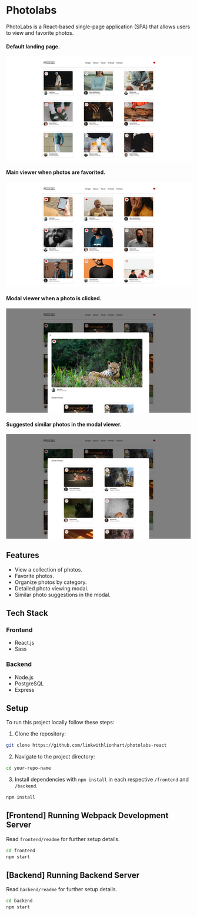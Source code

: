 # Photolabs
PhotoLabs is a React-based single-page application (SPA) that allows users to view and favorite photos.

#### Default landing page.
![landing-page](docs/landing-page.png)

#### Main viewer when photos are favorited.
![fav-photos](docs/fav-photos.png)

#### Modal viewer when a photo is clicked.
![open-modal](docs/open-modal.png)

#### Suggested similar photos in the modal viewer.
![similar-photos](docs/similar-photos.png)

## Features
- View a collection of photos.
- Favorite photos.
- Organize photos by category.
- Detailed photo viewing modal.
- Similar photo suggestions in the modal.

## Tech Stack
### Frontend
- React.js
- Sass

### Backend
- Node.js
- PostgreSQL
- Express

## Setup
To run this project locally follow these steps:

1. Clone the repository:
```sh
git clone https://github.com/linkwithlionhart/photolabs-react
```

2. Navigate to the project directory:
```sh
cd your-repo-name
```

3. Install dependencies with `npm install` in each respective `/frontend` and `/backend`.
```sh
npm install
```

## [Frontend] Running Webpack Development Server
Read `frontend/readme` for further setup details.
```sh
cd frontend
npm start
```

## [Backend] Running Backend Server
Read `backend/readme` for further setup details.
```sh
cd backend
npm start
```
